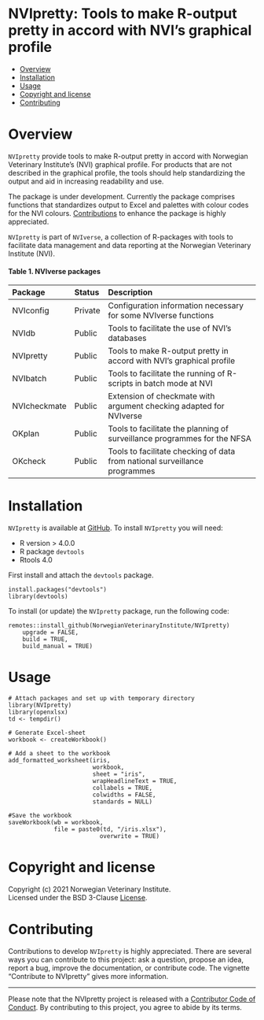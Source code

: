 NVIpretty: Tools to make R-output pretty in accord with NVI’s graphical profile
===============================================================================

<!-- README.md is generated from README.Rmd. Please edit that file -->

-   [Overview](#overview)
-   [Installation](#installation)
-   [Usage](#usage)
-   [Copyright and license](#copyright-and-license)
-   [Contributing](#contributing)

Overview
========

`NVIpretty` provide tools to make R-output pretty in accord with
Norwegian Veterinary Institute’s (NVI) graphical profile. For products
that are not described in the graphical profile, the tools should help
standardizing the output and aid in increasing readability and use.

The package is under development. Currently the package comprises
functions that standardizes output to Excel and palettes with colour
codes for the NVI colours. [Contributions](#contributing) to enhance the
package is highly appreciated.

`NVIpretty` is part of `NVIverse`, a collection of R-packages with tools
to facilitate data management and data reporting at the Norwegian
Veterinary Institute (NVI).

#### Table 1. NVIverse packages

<table>
<colgroup>
<col style="width: 13%" />
<col style="width: 8%" />
<col style="width: 78%" />
</colgroup>
<thead>
<tr class="header">
<th style="text-align: left;">Package</th>
<th style="text-align: left;">Status</th>
<th style="text-align: left;">Description</th>
</tr>
</thead>
<tbody>
<tr class="odd">
<td style="text-align: left;">NVIconfig</td>
<td style="text-align: left;">Private</td>
<td style="text-align: left;">Configuration information necessary for some NVIverse functions</td>
</tr>
<tr class="even">
<td style="text-align: left;">NVIdb</td>
<td style="text-align: left;">Public</td>
<td style="text-align: left;">Tools to facilitate the use of NVI’s databases</td>
</tr>
<tr class="odd">
<td style="text-align: left;">NVIpretty</td>
<td style="text-align: left;">Public</td>
<td style="text-align: left;">Tools to make R-output pretty in accord with NVI’s graphical profile</td>
</tr>
<tr class="even">
<td style="text-align: left;">NVIbatch</td>
<td style="text-align: left;">Public</td>
<td style="text-align: left;">Tools to facilitate the running of R-scripts in batch mode at NVI</td>
</tr>
<tr class="odd">
<td style="text-align: left;">NVIcheckmate</td>
<td style="text-align: left;">Public</td>
<td style="text-align: left;">Extension of checkmate with argument checking adapted for NVIverse</td>
</tr>
<tr class="even">
<td style="text-align: left;">OKplan</td>
<td style="text-align: left;">Public</td>
<td style="text-align: left;">Tools to facilitate the planning of surveillance programmes for the NFSA</td>
</tr>
<tr class="odd">
<td style="text-align: left;">OKcheck</td>
<td style="text-align: left;">Public</td>
<td style="text-align: left;">Tools to facilitate checking of data from national surveillance programmes</td>
</tr>
</tbody>
</table>

Installation
============

`NVIpretty` is available at
[GitHub](https://github.com/NorwegianVeterinaryInstitute). To install
`NVIpretty` you will need:

-   R version &gt; 4.0.0
-   R package `devtools`
-   Rtools 4.0

First install and attach the `devtools` package.

    install.packages("devtools")
    library(devtools)

To install (or update) the `NVIpretty` package, run the following code:

    remotes::install_github(NorwegianVeterinaryInstitute/NVIpretty)
        upgrade = FALSE,
        build = TRUE,
        build_manual = TRUE)

Usage
=====

    # Attach packages and set up with temporary directory
    library(NVIpretty)
    library(openxlsx)
    td <- tempdir()

    # Generate Excel-sheet
    workbook <- createWorkbook()

    # Add a sheet to the workbook
    add_formatted_worksheet(iris,
                            workbook,
                            sheet = "iris",
                            wrapHeadlineText = TRUE,
                            collabels = TRUE,
                            colwidths = FALSE,
                            standards = NULL)

    #Save the workbook
    saveWorkbook(wb = workbook,
                 file = paste0(td, "/iris.xlsx"),
                              overwrite = TRUE)

Copyright and license
=====================

Copyright (c) 2021 Norwegian Veterinary Institute.  
Licensed under the BSD 3-Clause
[License](https://github.com/NorwegianVeterinaryInstitute/NVIpretty/blob/main/LICENSE).

Contributing
============

Contributions to develop `NVIpretty` is highly appreciated. There are
several ways you can contribute to this project: ask a question, propose
an idea, report a bug, improve the documentation, or contribute code.
The vignette “Contribute to NVIpretty” gives more information.

------------------------------------------------------------------------

Please note that the NVIpretty project is released with a [Contributor
Code of
Conduct](https://contributor-covenant.org/version/2/0/CODE_OF_CONDUCT.html).
By contributing to this project, you agree to abide by its terms.
